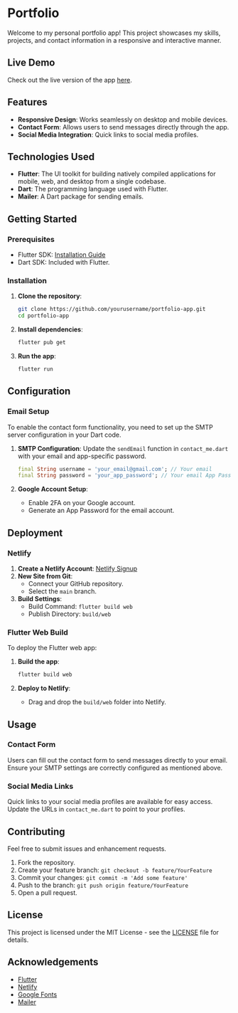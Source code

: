 # Portfolio

Welcome to my personal portfolio app! This project showcases my skills, projects, and contact information in a responsive and interactive manner. 

## Live Demo

Check out the live version of the app [here](https://portfolio-kk09.netlify.app/).

## Features

- **Responsive Design**: Works seamlessly on desktop and mobile devices.
- **Contact Form**: Allows users to send messages directly through the app.
- **Social Media Integration**: Quick links to social media profiles.

## Technologies Used

- **Flutter**: The UI toolkit for building natively compiled applications for mobile, web, and desktop from a single codebase.
- **Dart**: The programming language used with Flutter.
- **Mailer**: A Dart package for sending emails.

## Getting Started

### Prerequisites

- Flutter SDK: [Installation Guide](https://flutter.dev/docs/get-started/install)
- Dart SDK: Included with Flutter.

### Installation

1. **Clone the repository**:

    ```bash
    git clone https://github.com/yourusername/portfolio-app.git
    cd portfolio-app
    ```

2. **Install dependencies**:

    ```bash
    flutter pub get
    ```

3. **Run the app**:

    ```bash
    flutter run
    ```

## Configuration

### Email Setup

To enable the contact form functionality, you need to set up the SMTP server configuration in your Dart code.

1. **SMTP Configuration**:
   Update the `sendEmail` function in `contact_me.dart` with your email and app-specific password.

    ```dart
    final String username = 'your_email@gmail.com'; // Your email
    final String password = 'your_app_password'; // Your email App Password
    ```

2. **Google Account Setup**:
   - Enable 2FA on your Google account.
   - Generate an App Password for the email account.

## Deployment

### Netlify

1. **Create a Netlify Account**: [Netlify Signup](https://www.netlify.com/)
2. **New Site from Git**:
   - Connect your GitHub repository.
   - Select the `main` branch.
3. **Build Settings**:
   - Build Command: `flutter build web`
   - Publish Directory: `build/web`

### Flutter Web Build

To deploy the Flutter web app:

1. **Build the app**:

    ```bash
    flutter build web
    ```

2. **Deploy to Netlify**:
   - Drag and drop the `build/web` folder into Netlify.

## Usage

### Contact Form

Users can fill out the contact form to send messages directly to your email. Ensure your SMTP settings are correctly configured as mentioned above.

### Social Media Links

Quick links to your social media profiles are available for easy access. Update the URLs in `contact_me.dart` to point to your profiles.

## Contributing

Feel free to submit issues and enhancement requests.

1. Fork the repository.
2. Create your feature branch: `git checkout -b feature/YourFeature`
3. Commit your changes: `git commit -m 'Add some feature'`
4. Push to the branch: `git push origin feature/YourFeature`
5. Open a pull request.

## License

This project is licensed under the MIT License - see the [LICENSE](LICENSE) file for details.

## Acknowledgements

- [Flutter](https://flutter.dev/)
- [Netlify](https://www.netlify.com/)
- [Google Fonts](https://fonts.google.com/)
- [Mailer](https://pub.dev/packages/mailer)
